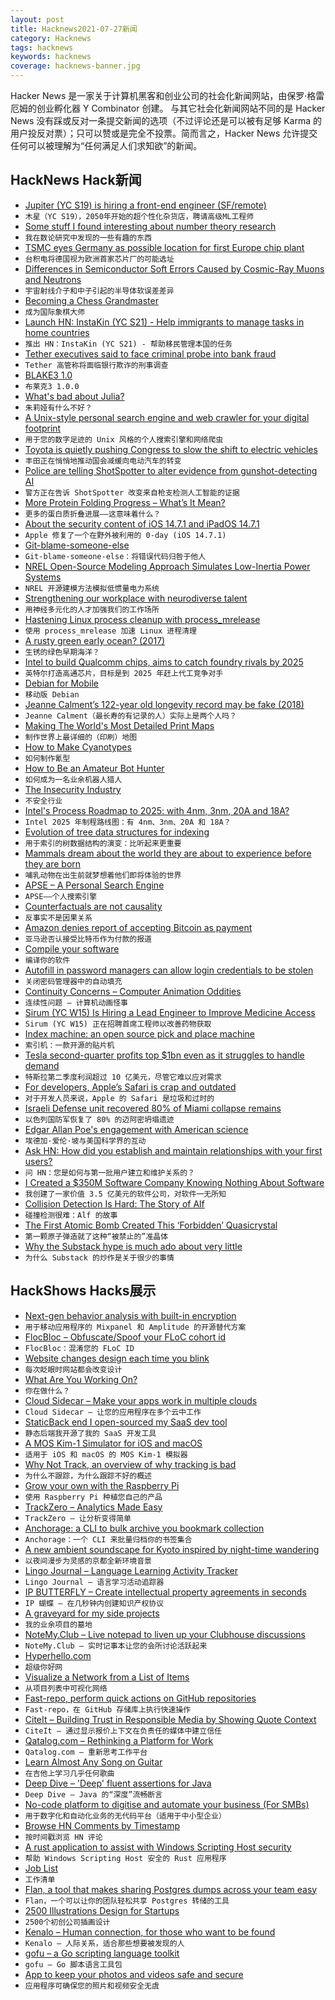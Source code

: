 ```yaml
---
layout: post
title: Hacknews2021-07-27新闻
category: Hacknews
tags: hacknews
keywords: hacknews
coverage: hacknews-banner.jpg
---
```


Hacker News 是一家关于计算机黑客和创业公司的社会化新闻网站，由保罗·格雷厄姆的创业孵化器 Y Combinator 创建。
与其它社会化新闻网站不同的是 Hacker News 没有踩或反对一条提交新闻的选项（不过评论还是可以被有足够 Karma 的用户投反对票）；只可以赞或是完全不投票。简而言之，Hacker News 允许提交任何可以被理解为“任何满足人们求知欲”的新闻。

## HackNews Hack新闻


- [Jupiter (YC S19) is hiring a front-end engineer (SF/remote)](https://jupiter.co/careers)
- `木星（YC S19），2050年开始的超个性化杂货店，聘请高级ML工程师`
- [Some stuff I found interesting about number theory research](https://twitter.com/benskuhn/status/1419281153983500290)
- `我在数论研究中发现的一些有趣的东西`
- [TSMC eyes Germany as possible location for first Europe chip plant](https://asia.nikkei.com/Business/Tech/Semiconductors/TSMC-eyes-Germany-as-possible-location-for-first-Europe-chip-plant)
- `台积电将德国视为欧洲首家芯片厂的可能选址`
- [Differences in Semiconductor Soft Errors Caused by Cosmic-Ray Muons and Neutrons](http://www.socionextus.com/pressreleases/socionext-and-partners-clarify-differences-between-semiconductor-soft-errors-caused-by-cosmic-ray-muons-and-neutrons/)
- `宇宙射线介子和中子引起的半导体软误差差异`
- [Becoming a Chess Grandmaster](https://nextlevelchess.blog/how-to-become-a-grandmaster-in-chess/)
- `成为国际象棋大师`
- [Launch HN: InstaKin (YC S21) - Help immigrants to manage tasks in home countries](item?id=27958605)
- `推出 HN：InstaKin (YC S21) - 帮助移民管理本国的任务`
- [Tether executives said to face criminal probe into bank fraud](https://www.bloomberg.com/news/articles/2021-07-26/tether-executives-said-to-face-criminal-probe-into-bank-fraud)
- `Tether 高管称将面临银行欺诈的刑事调查`
- [BLAKE3 1.0](https://github.com/BLAKE3-team/BLAKE3/releases/tag/1.0.0)
- `布莱克3 1.0.0`
- [What's bad about Julia?](https://viralinstruction.com/posts/badjulia/)
- `朱莉娅有什么不好？`
- [A Unix-style personal search engine and web crawler for your digital footprint](https://github.com/amirgamil/apollo)
- `用于您的数字足迹的 Unix 风格的个人搜索引擎和网络爬虫`
- [Toyota is quietly pushing Congress to slow the shift to electric vehicles](https://www.theverge.com/2021/7/26/22594235/toyota-lobbying-dc-ev-congress-biden-donation)
- `丰田正在悄悄地推动国会减缓向电动汽车的转变`
- [Police are telling ShotSpotter to alter evidence from gunshot-detecting AI](https://www.vice.com/en/article/qj8xbq/police-are-telling-shotspotter-to-alter-evidence-from-gunshot-detecting-ai)
- `警方正在告诉 ShotSpotter 改变来自枪支检测人工智能的证据`
- [More Protein Folding Progress – What’s It Mean?](https://blogs.sciencemag.org/pipeline/archives/2021/07/23/more-protein-folding-progress-whats-it-mean)
- `更多的蛋白质折叠进展——这意味着什么？`
- [About the security content of iOS 14.7.1 and iPadOS 14.7.1](https://support.apple.com/en-us/HT212623)
- `Apple 修复了一个在野外被利用的 0-day (iOS 14.7.1)`
- [Git-blame-someone-else](https://github.com/jayphelps/git-blame-someone-else)
- `Git-blame-someone-else：将错误代码归咎于他人`
- [NREL Open-Source Modeling Approach Simulates Low-Inertia Power Systems](https://www.nrel.gov/news/program/2021/nrel-open-source-modeling-approach-cracks-the-code-of-simulating-low-inertia-power-systems.html)
- `NREL 开源建模方法模拟低惯量电力系统`
- [Strengthening our workplace with neurodiverse talent](https://cloud.google.com/blog/topics/inside-google-cloud/google-cloud-launches-a-career-program-for-people-with-autism)
- `用神经多元化的人才加强我们的工作场所`
- [Hastening Linux process cleanup with process_mrelease](https://lwn.net/SubscriberLink/864184/06caefb9c8f2bbd5/)
- `使用 process_mrelease 加速 Linux 进程清理`
- [A rusty green early ocean? (2017)](https://www.sciencedaily.com/releases/2017/01/170131080007.htm)
- `生锈的绿色早期海洋？ `
- [Intel to build Qualcomm chips, aims to catch foundry rivals by 2025](https://www.reuters.com/technology/intel-build-qualcomm-chips-aims-catch-foundry-rivals-by-2025-2021-07-26/)
- `英特尔打造高通芯片，目标是到 2025 年赶上代工竞争对手`
- [Debian for Mobile](https://mobian-project.org/)
- `移动版 Debian`
- [Jeanne Calment’s 122-year old longevity record may be fake (2018)](https://yurideigin.medium.com/jaccuse-why-122-year-longevity-record-may-be-fake-af87fc0c3133)
- `Jeanne Calment（最长寿的有记录的人）实际上是两个人吗？`
- [Making The World's Most Detailed Print Maps](https://ramblemaps.com/worlds-most-detailed-maps)
- `制作世界上最详细的（印刷）地图`
- [How to Make Cyanotypes](https://parallaxphotographic.coop/how-to-make-cyanotypes/)
- `如何制作氰型`
- [How to Be an Amateur Bot Hunter](https://bellmar.medium.com/how-to-be-an-amateur-bot-hunter-8c5ff1dc7bd)
- `如何成为一名业余机器人猎人`
- [The Insecurity Industry](https://edwardsnowden.substack.com/p/ns-oh-god-how-is-this-legal)
- `不安全行业`
- [Intel's Process Roadmap to 2025: with 4nm, 3nm, 20A and 18A?](https://www.anandtech.com/show/16823/intel-accelerated-offensive-process-roadmap-updates-to-10nm-7nm-4nm-3nm-20a-18a-packaging-foundry-emib-foveros)
- `Intel 2025 年制程路线图：有 4nm、3nm、20A 和 18A？`
- [Evolution of tree data structures for indexing](https://erthalion.info/2020/11/28/evolution-of-btree-index-am)
- `用于索引的树数据结构的演变：比听起来更重要`
- [Mammals dream about the world they are about to experience before they are born](https://news.yale.edu/2021/07/22/eyes-wide-shut-how-newborn-mammals-dream-world-theyre-entering)
- `哺乳动物在出生前就梦想着他们即将体验的世界`
- [APSE – A Personal Search Engine](https://apse.io/)
- `APSE——个人搜索引擎`
- [Counterfactuals are not causality](https://www.michaelnygard.com/blog/2021/06/counterfactuals-are-not-causality/)
- `反事实不是因果关系`
- [Amazon denies report of accepting Bitcoin as payment](https://www.reuters.com/business/retail-consumer/amazon-denies-report-accepting-bitcoin-payment-2021-07-26/)
- `亚马逊否认接受比特币作为付款的报道`
- [Compile your software](https://blog.kalvad.com/compile-your-softwares/)
- `编译你的软件`
- [Autofill in password managers can allow login credentials to be stolen](https://marektoth.com/blog/password-managers-autofill/)
- `关闭密码管理器中的自动填充`
- [Continuity Concerns – Computer Animation Oddities](https://www.solipsys.co.uk/new/ContinuityConcerns.html?UG26HN)
- `连续性问题 – 计算机动画怪事`
- [Sirum (YC W15) Is Hiring a Lead Engineer to Improve Medicine Access](item?id=27967437)
- `Sirum (YC W15) 正在招聘首席工程师以改善药物获取`
- [Index machine: an open source pick and place machine](https://github.com/index-machines/index)
- `索引机：一款开源的贴片机`
- [Tesla second-quarter profits top $1bn even as it struggles to handle demand](https://www.theguardian.com/technology/2021/jul/26/tesla-profits-second-quarter-demand-chip-shortage)
- `特斯拉第二季度利润超过 10 亿美元，尽管它难以应对需求`
- [For developers, Apple’s Safari is crap and outdated](https://blog.perrysun.com/2021/07/15/for-developers-safari-is-crap-and-outdated/)
- `对于开发人员来说，Apple 的 Safari 是垃圾和过时的`
- [Israeli Defense unit recovered 80% of Miami collapse remains](https://www.palmbeachpost.com/story/news/2021/07/26/surfside-condo-collapse-how-israeli-team-found-majority-victims/8021350002/)
- `以色列国防军恢复了 80% 的迈阿密坍塌遗迹`
- [Edgar Allan Poe's engagement with American science](https://www.salon.com/2021/07/25/edgar-allan-poes-engagement-with-american-science_partner/)
- `埃德加·爱伦·坡与美国科学界的互动`
- [Ask HN: How did you establish and maintain relationships with your first users?](item?id=27959475)
- `问 HN：您是如何与第一批用户建立和维护关系的？`
- [I Created a $350M Software Company Knowing Nothing About Software](https://techcrunch.com/2015/12/26/how-i-created-a-350m-software-company-knowing-nothing-about-software/)
- `我创建了一家价值 3.5 亿美元的软件公司，对软件一无所知`
- [Collision Detection Is Hard: The Story of Alf](https://nicole.express/2021/remember-alf.html)
- `碰撞检测很难：Alf 的故事`
- [The First Atomic Bomb Created This ‘Forbidden’ Quasicrystal](https://www.discovermagazine.com/the-sciences/the-first-atomic-bomb-created-this-forbidden-quasicrystal)
- `第一颗原子弹造就了这种“被禁止的”准晶体`
- [Why the Substack hype is much ado about very little](https://dankennedy.net/2020/12/09/blogging-is-dead-long-live-blogging-or-why-the-substack-hype-is-much-ado-about-very-little/)
- `为什么 Substack 的炒作是关于很少的事情`


## HackShows Hacks展示

- [ Next-gen behavior analysis with built-in encryption](https://github.com/socketkit/awacs)
- `用于移动应用程序的 Mixpanel 和 Amplitude 的开源替代方案`
- [ FlocBloc – Obfuscate/Spoof your FLoC cohort id](https://github.com/NilsIrl/FlocBloc)
- `FlocBloc：混淆您的 FLoC ID`
- [ Website changes design each time you blink](https://realless.glitch.me/)
- `每次眨眼时网站都会改变设计`
- [ What Are You Working On?](https://tiempone.com)
- `你在做什么？`
- [ Cloud Sidecar – Make your apps work in multiple clouds](https://www.cloudsidecar.com/)
- `Cloud Sidecar – 让您的应用程序在多个云中工作`
- [ StaticBack end I open-sourced my SaaS dev tool](https://github.com/staticbackendhq/core)
- `静态后端我开源了我的 SaaS 开发工具`
- [ A MOS Kim-1 Simulator for iOS and macOS](https://github.com/jfoucher/KimOne)
- `适用于 iOS 和 macOS 的 MOS Kim-1 模拟器`
- [ Why Not Track, an overview of why tracking is bad](https://whynottrack.com/)
- `为什么不跟踪，为什么跟踪不好的概述`
- [ Grow your own with the Raspberry Pi](https://github.com/alexellis/growlab/)
- `使用 Raspberry Pi 种植您自己的产品`
- [ TrackZero – Analytics Made Easy](item?id=27939665)
- `TrackZero – 让分析变得简单`
- [ Anchorage: a CLI to bulk archive you bookmark collection](https://github.com/antonlopezr/anchorage)
- `Anchorage：一个 CLI 来批量归档你的书签集合`
- [ A new ambient soundscape for Kyoto inspired by night-time wandering](https://wanderthenight.com/#kyoto)
- `以夜间漫步为灵感的京都全新环境音景`
- [ Lingo Journal – Language Learning Activity Tracker](https://play.google.com/store/apps/details?id=com.teraculus.lingojournalandroid&referrer=utm_source%3Dycombinator.com)
- `Lingo Journal – 语言学习活动追踪器`
- [ IP BUTTERFLY – Create intellectual property agreements in seconds](https://ipbutterfly.com/)
- `IP 蝴蝶 – 在几秒钟内创建知识产权协议`
- [ A graveyard for my side projects](https://hackyexperiments.vercel.app/)
- `我的业余项目的墓地`
- [ NoteMy.Club – Live notepad to liven up your Clubhouse discussions](https://www.notemy.club)
- `NoteMy.Club – 实时记事本让您的会所讨论活跃起来`
- [ Hyperhello.com](https://hyperhello.com)
- `超级你好网`
- [ Visualize a Network from a List of Items](https://nocodefunctions.com/gaze/network_builder_tool.html)
- `从项目列表中可视化网络`
- [ Fast-repo, perform quick actions on GitHub repositories](https://github.com/luctst/fast-repo)
- `Fast-repo，在 GitHub 存储库上执行快速操作`
- [ CiteIt – Building Trust in Responsible Media by Showing Quote Context](https://www.citeit.net)
- `CiteIt – 通过显示报价上下文在负责任的媒体中建立信任`
- [ Qatalog.com – Rethinking a Platform for Work](https://qatalog.com/)
- `Qatalog.com – 重新思考工作平台`
- [ Learn Almost Any Song on Guitar](http://frettr.io)
- `在吉他上学习几乎任何歌曲`
- [ Deep Dive – 'Deep' fluent assertions for Java](https://github.com/jdlib/deepdive)
- `Deep Dive – Java 的“深度”流畅断言`
- [ No-code platform to digitise and automate your business (For SMBs)](https://www.getforma.co)
- `用于数字化和自动化业务的无代码平台（适用于中小型企业）`
- [ Browse HN Comments by Timestamp](https://github.com/fctorial/hn_sort_comments)
- `按时间戳浏览 HN 评论`
- [ A rust application to assist with Windows Scripting Host security](https://github.com/technion/open_safety)
- `帮助 Windows Scripting Host 安全的 Rust 应用程序`
- [ Job List](https://github.com/joblistcity/companies)
- `工作清单`
- [ Flan, a tool that makes sharing Postgres dumps across your team easy](https://github.com/sdelements/flan)
- `Flan，一个可以让你的团队轻松共享 Postgres 转储的工具`
- [ 2500 Illustrations Design for Startups](https://www.uihut.com/illustration/illustration)
- `2500个初创公司插画设计`
- [ Kenalo – Human connection, for those who want to be found](https://kenalo.com/)
- `Kenalo – 人际关系，适合那些想要被发现的人`
- [ gofu – a Go scripting language toolkit](https://github.com/codr7/gofu)
- `gofu – Go 脚本语言工具包`
- [ App to keep your photos and videos safe and secure](https://sixbytes.io/safetyphoto/index.html)
- `应用程序可确保您的照片和视频安全无虞`

